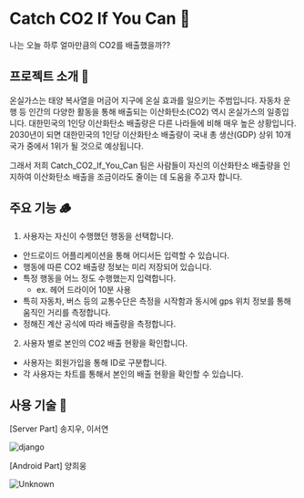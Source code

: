 # Catch CO2 If You Can 🌳
나는 오늘 하루 얼마만큼의 CO2를 배출했을까??

## 프로젝트 소개 🌿
온실가스는 태양 복사열을 머금어 지구에 온실 효과를 일으키는 주범입니다.
자동차 운행 등 인간의 다양한 활동을 통해 배출되는 이산화탄소(CO2) 역시 온실가스의 일종입니다.
대한민국의 1인당 이산화탄소 배출량은 다른 나라들에 비해 매우 높은 상황입니다.
2030년이 되면 대한민국의 1인당 이산화탄소 배출량이 국내 총 생산(GDP) 상위 10개 국가 중에서 1위가 될 것으로 예상됩니다.

그래서 저희 Catch_CO2_If_You_Can 팀은 사람들이 자신의 이산화탄소 배출량을 인지하여 이산화탄소 배출을 조금이라도 줄이는 데 도움을 주고자 합니다.

## 주요 기능 🪵
1. 사용자는 자신이 수행했던 행동을 선택합니다.
  - 안드로이드 어플리케이션을 통해 어디서든 입력할 수 있습니다.
  - 행동에 따른 CO2 배출량 정보는 미리 저장되어 있습니다.
  - 특정 행동을 어느 정도 수행했는지 입력합니다.
     * ex. 헤어 드라이어 10분 사용
  - 특히 자동차, 버스 등의 교통수단은 측정을 시작함과 동시에 gps 위치 정보를 통해 움직인 거리를 측정합니다.
  - 정해진 계산 공식에 따라 배출량을 측정합니다.
2. 사용자 별로 본인의 CO2 배출 현황을 확인합니다.
  - 사용자는 회원가입을 통해 ID로 구분합니다.
  - 각 사용자는 차트를 통해서 본인의 배출 현황을 확인할 수 있습니다.
 
 ## 사용 기술 🦋
 [Server Part] 송지우, 이서연
 
![django](https://user-images.githubusercontent.com/53477646/152624045-af413cbb-c4f2-41b6-ae27-76f5e6d68412.png)

 [Android Part] 양희웅

![Unknown](https://user-images.githubusercontent.com/53477646/152624093-49e18d2d-0c4a-41c0-932b-2c0786ba31bb.png)
